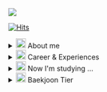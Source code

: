 <img src="https://capsule-render.vercel.app/api?type=transparent&color=auto&height=200&section=header&text=Hello%20I'm%20Joongwon!&fontSize=50" />

[![Hits](https://hits.seeyoufarm.com/api/count/incr/badge.svg?url=https%3A%2F%2Fgithub.com%2FjoongwonLee&count_bg=%23E975FF&title_bg=%23555555&icon=&icon_color=%23E7E7E7&title=hits&edge_flat=false)](https://hits.seeyoufarm.com)


<details>
<summary>
  <img src="https://raw.githubusercontent.com/Tarikul-Islam-Anik/Animated-Fluent-Emojis/master/Emojis/Hand%20gestures/Hand%20with%20Fingers%20Splayed%20Medium-Light%20Skin%20Tone.png" alt="Hand with Fingers Splayed Medium-Light Skin Tone" width="20" height="20" /> About me
</summary>
   <br>

I'm ...


</details>

<details>
<summary>
  <img src="https://raw.githubusercontent.com/Tarikul-Islam-Anik/Animated-Fluent-Emojis/master/Emojis/Objects/Laptop.png" alt="Laptop" width="20" height="20" /> Career & Experiences
</summary>
   <br>

- SeSAC iOS 앱 개발자 데뷔 과정 2기 (2022.07 ~ 2022.12)
- (주)넛지헬스케어 iOS 인턴 (2022.12 ~ 2023.02)
- SSAFY 10기 Mobile 트랙 (2023.07 ~ )


</details>


<details>
<summary>
  <img src="https://raw.githubusercontent.com/Tarikul-Islam-Anik/Animated-Fluent-Emojis/master/Emojis/Hand%20gestures/Brain.png" alt="Brain" width="20" height="20" /> Now I'm studying ... 
</summary>
<br>

![Android](https://img.shields.io/badge/Android-3DDC84?style=for-the-badge&logo=Android&logoColor=white) ![Flutter](https://img.shields.io/badge/Flutter-02569B?style=for-the-badge&logo=Flutter&logoColor=white) ![Spring](https://img.shields.io/badge/Spring-6DB33F?&style=for-the-badge&logo=Spring&logoColor=white) ![SpringBoot](https://img.shields.io/badge/SpringBoot-6DB33F?style=for-the-badge&logo=SpringBoot&logoColor=61DAFB)  
![kotlin](https://img.shields.io/badge/Kotlin-7F52FF?&style=for-the-badge&logo=kotlin&logoColor=white) ![Dart](https://img.shields.io/badge/Dart-0175C2?&style=for-the-badge&logo=Dart&logoColor=white) ![java](https://img.shields.io/badge/Java-ED8B00?style=for-the-badge&logo=openjdk&logoColor=white)

</details>

<details>
<summary>
  <img src="https://raw.githubusercontent.com/Tarikul-Islam-Anik/Animated-Fluent-Emojis/master/Emojis/Activities/Trophy.png" alt="Trophy" width="20" height="20" /> Baekjoon Tier
</summary>
<br>

[![Solved.ac Profile](http://mazassumnida.wtf/api/generate_badge?boj=wnddnjs823)](https://solved.ac/wnddnjs823)<br/>

</details>

